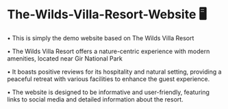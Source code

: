 # The-Wilds-Villa-Resort-Website 🖥️
 • This is simply the demo website based on The Wilds Villa Resort 
 
 • The Wilds Villa Resort offers a nature-centric experience with modern amenities, located near Gir National Park
 
 • It boasts positive reviews for its hospitality and natural setting, providing a peaceful retreat with various facilities to enhance the guest experience.
 
 • The website is designed to be informative and user-friendly, featuring links to social media and detailed information about the resort.
